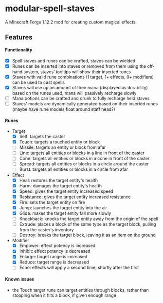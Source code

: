# modular-spell-staves
A Minecraft Forge 1.12.2 mod for creating custom magical effects.

## Features
#### Functionality
* [X] Spell staves and runes can be crafted, staves can be wielded
* [X] Runes can be inserted into staves or removed from them using the off-hand system, staves' tooltips will show their inserted runes
* [X] Staves with valid rune combinations (1 target, 1+ effects, 0+ modifiers) can be used to cast spells
* [X] Staves will use up an amount of their mana (displayed as durability) based on the runes used, mana will passively recharge slowly
* [ ] Mana potions can be crafted and drunk to fully recharge held staves
* [ ] Staves' models are dynamically generated based on their inserted runes (maybe have rune models float around staff head?)
#### Runes
* Target
  * [X] Self: targets the caster
  * [X] Touch: targets a touched entity or block
  * [ ] Missile: targets an entity or block from afar
  * [ ] Line: targets all entities or blocks in a line in front of the caster
  * [ ] Cone: targets all entities or blocks in a cone in front of the caster
  * [ ] Spread: targets all entities or blocks in a circle around the caster
  * [ ] Burst: targets all entities or blocks in a circle from afar
* Effect
  * [X] Heal: restores the target entity's health
  * [X] Harm: damages the target entity's health
  * [X] Speed: gives the target entity increased speed
  * [X] Resistance: gives the target entity increased resistance
  * [X] Fire: sets the target entity on fire
  * [X] Jump: launches the target entity into the air
  * [X] Glide: makes the target entity fall more slowly
  * [ ] Knockback: knocks the target entity away from the origin of the spell
  * [ ] Extrude: places a block of the same type as the target block, pulling from the caster's inventory
  * [ ] Destroy: breaks the target block, leaving it as an item on the ground
* Modifier
  * [X] Empower: effect potency is increased
  * [X] Inhibit: effect potency is decreased
  * [X] Enlarge: target range is increased
  * [X] Reduce: target range is decreased
  * [ ] Echo: effects will apply a second time, shortly after the first
#### Known issues
* the Touch target rune can target entities through blocks, rather than stopping when it hits a block, if given enough range
